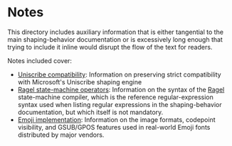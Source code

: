 # Notes #

This directory includes auxiliary information that is either
tangential to the main shaping-behavior documentation or is
excessively long enough that trying to include it inline would disrupt
the flow of the text for readers.

Notes included cover:

  - [Uniscribe compatibility](/notes/uniscribe-bug-compatibility.md):
    Information on preserving strict compatibility with Microsoft's
    Uniscribe shaping engine
  - [Ragel state-machine operators](/notes/ragel-machine-notation.md):
    Information on the syntax of the
    [Ragel](http://www.colm.net/open-source/ragel/) state-machine
    compiler, which is the reference regular-expression syntax used
    when listing regular expressions in the shaping-behavior
    documentation, but which itself is not mandatory.
 - [Emoji implementation](/notes/emoji-implementation.md): Information
    on the image formats, codepoint visibility, and <abbr>GSUB</abbr>/<abbr>GPOS</abbr> features
    used in real-world Emoji fonts distributed by major vendors.
